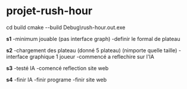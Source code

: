 # projet-rush-hour

cd build
cmake --build
Debug\rush-hour.out.exe

**s1**
-minimum jouable (pas interface graph)
-definir le formal de plateau

**s2**
-chargement des plateau  (donné 5 plateau) (nimporte quelle taille)
-interface graphique 1 joueur
-commencé a reflechire sur l'IA

**s3**
-testé IA
-comencé reflection site web

**s4**
-finir IA
-finir programe
-finir site web